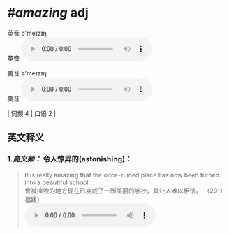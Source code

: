 # ***\#amazing*** adj
英音 ə'meɪzɪŋ  
英音
<audio src="./media/amazing-B.aac" controls="controls"></audio>

美音 ə'meɪzɪŋ  
美音
<audio src="./media/amazing.aac" controls="controls"></audio>



| 词频 4 | 口语 2 |  

英文释义
---
### 1.*高义频：* **令人惊异的(astonishing)：**  

 > It is really amazing that the once-ruined place has now been turned into a beautiful school.  
 > 曾被摧毁的地方现在已变成了一所美丽的学校，真让人难以相信。  （2011福建）  
<audio src="./media/P22 amazing1.aac" controls="controls"></audio>


